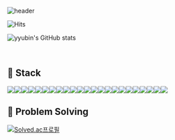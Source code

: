 ![header](https://capsule-render.vercel.app/api?type=waving&color=timeAuto&text=Welcome%20my%20Github%20👋&animation=twinkling&fontSize=35&fontAlignY=40&fontAlign=70&height=250)

![Hits](https://hits.seeyoufarm.com/api/count/incr/badge.svg?url=https%3A%2F%2Fgithub.com%2Fkim-soohyeon&count_bg=%23FFDAC7&title_bg=%23FFADAD&icon=&icon_color=%23E7E7E7&title=hits&edge_flat=false)

![yyubin's GitHub stats](https://github-readme-stats-sigma-five.vercel.app/api?username=yyubin&show_icons=true&theme=buefy)

<br>

<!-- <img src="https://github-readme-stats.vercel.app/api/top-langs/?username=yyubin&layout=compact"> -->

<!-- [![Top Langs](https://github-readme-stats.vercel.app/api/top-langs/?username=yyubin&layout=compact)](https://github.com/yyubin/github-readme-stats) -->


## 🔨 Stack
<div style="display:flex; flex-direction:row;">
    <img src="https://img.shields.io/badge/java-007396?style=for-the-badge&logo=java&logoColor=white"> 
    <img src="https://img.shields.io/badge/Spring Boot-6DB33F?style=for-the-badge&logo=spring boot&logoColor=white"> 
    <img src="https://img.shields.io/badge/Go-00ADD8?style=for-the-badge&logo=go&logoColor=white">
    <img src="https://img.shields.io/badge/Rust-000000?style=for-the-badge&logo=rust&logoColor=white">
    <img src="https://img.shields.io/badge/Python-3776AB?style=for-the-badge&logo=python&logoColor=white">
    <img src="https://img.shields.io/badge/Kotlin-7F52FF?style=for-the-badge&logo=kotlin&logoColor=white">
    <br>
    <img src="https://img.shields.io/badge/Mysql-4479A1?style=for-the-badge&logo=mysql&logoColor=white"> 
    <img src="https://img.shields.io/badge/Mariadb-003545?style=for-the-badge&logo=mariadb&logoColor=white">
    <img src="https://img.shields.io/badge/SQLSERVER-CC2927?style=for-the-badge&logo=MicrosoftSQLServer&logoColor=white">
    <img src="https://img.shields.io/badge/H2-00C4CC?style=for-the-badge&logo=h2&logoColor=white">
    <img src="https://img.shields.io/badge/Sqlite-003B57?style=for-the-badge&logo=sqlite&logoColor=white">
    <img src="https://img.shields.io/badge/Redis-DC382D?style=for-the-badge&logo=redis&logoColor=white">
    <br>
    <img src="https://img.shields.io/badge/CentOS-262577?style=for-the-badge&logo=centos&logoColor=white"> 
    <img src="https://img.shields.io/badge/Ubuntu-E95420?style=for-the-badge&logo=ubuntu&logoColor=white">
    <img src="https://img.shields.io/badge/macos-000000?style=for-the-badge&logo=macos&logoColor=white">
    <br>
    <img src="https://img.shields.io/badge/Docker-2496ED?style=for-the-badge&logo=docker&logoColor=white">
    <img src="https://img.shields.io/badge/Kubernetes-326CE5?style=for-the-badge&logo=kubernetes&logoColor=white">
    <img src="https://img.shields.io/badge/Amazon AWS-232F3E?style=for-the-badge&logo=amazon aws&logoColor=white">
    <br>
    <img src="https://img.shields.io/badge/html5-E34F26?style=for-the-badge&logo=html5&logoColor=white"> 
    <img src="https://img.shields.io/badge/css-1572B6?style=for-the-badge&logo=css3&logoColor=white"> 
    <img src="https://img.shields.io/badge/javascript-F7DF1E?style=for-the-badge&logo=javascript&logoColor=black"> 
    <img src="https://img.shields.io/badge/bootstrap-7952B3?style=for-the-badge&logo=bootstrap&logoColor=white">
    <img src="https://img.shields.io/badge/vue.js-4FC08D?style=for-the-badge&logo=vue.js&logoColor=white">
    <br>
</div>


## 🎲 Problem Solving

[![Solved.ac프로필](http://mazassumnida.wtf/api/v2/generate_badge?boj=hazing120)](https://solved.ac/hazing120)

